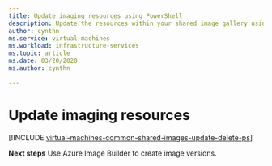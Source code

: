 ```yaml
---
title: Update imaging resources using PowerShell
description: Update the resources within your shared image gallery using Azure PowerShell.
author: cynthn
ms.service: virtual-machines
ms.workload: infrastructure-services
ms.topic: article
ms.date: 03/20/2020
ms.author: cynthn

---
```


# Update imaging resources 


[!INCLUDE [virtual-machines-common-shared-images-update-delete-ps](../../includes/virtual-machines-common-shared-images-update-delete-ps.md)]

**Next steps**
Use Azure Image Builder to create image versions.